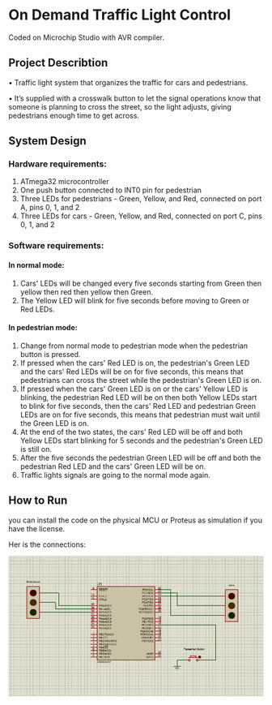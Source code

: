 # On Demand Traffic Light Control
Coded on Microchip Studio with AVR compiler. 

## Project Describtion 
• Traffic light system that organizes the traffic for cars 
and pedestrians.

• It’s supplied with a crosswalk button to let the signal 
operations know that someone is planning to cross 
the street, so the light adjusts, giving pedestrians 
enough time to get across.

## System Design

### Hardware requirements:
1. ATmega32 microcontroller
2. One push button connected to INT0 pin for pedestrian
3. Three LEDs for pedestrians - Green, Yellow, and Red, connected on port A, pins 0, 1, and 2
4. Three LEDs for cars - Green, Yellow, and Red, connected on port C, pins 0, 1, and 2

### Software requirements:

#### In normal mode:
1. Cars' LEDs will be changed every five seconds starting from Green then yellow then red then yellow then Green.
2. The Yellow LED will blink for five seconds before moving to Green or Red LEDs.

#### In pedestrian mode:
1. Change from normal mode to pedestrian mode when the pedestrian button is pressed.
2. If pressed when the cars' Red LED is on, the pedestrian's Green LED and the cars' Red LEDs will be on for five seconds, this means that pedestrians can cross the street while the 
pedestrian's Green LED is on.
3. If pressed when the cars' Green LED is on or the cars' Yellow LED is blinking, the pedestrian Red LED will be on then both Yellow LEDs start to blink for five seconds, then the cars' 
Red LED and pedestrian Green LEDs are on for five seconds, this means that pedestrian must wait until the Green LED is on.
4. At the end of the two states, the cars' Red LED will be off and both Yellow LEDs start blinking for 5 seconds and the pedestrian's Green LED is still on.
5. After the five seconds the pedestrian Green LED will be off and both the pedestrian Red LED and the cars' Green LED will be on.
6. Traffic lights signals are going to the normal mode again.

## How to Run
you can install the code on the physical MCU or Proteus as simulation if you have the license.

Her is the connections:

![connections on proteus](PDF/connections_on_proteus.png)
